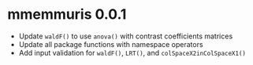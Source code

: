 # mmemmuris 0.0.1

* Update `waldF()` to use `anova()` with contrast coefficients matrices  
* Update all package functions with namespace operators  
* Add input validation for `waldF()`, `LRT()`, and `colSpaceX2inColSpaceX1()`  
